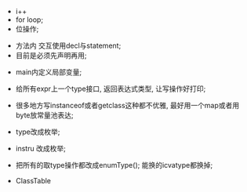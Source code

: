 - i++
- for loop;
- 位操作;

+ 方法内 交互使用decl与statement;
+ 目前是必须先声明再用;
- main内定义局部变量;
- 给所有expr上一个type接口, 返回表达式类型, 让写操作好打印;
- 很多地方写instanceof或者getclass这种都不优雅, 最好用一个map或者用byte放常量池表达;

- type改成枚举;  

- instru 改成枚举;

- 把所有的取type操作都改成enumType();
能换的icvatype都换掉;

- ClassTable